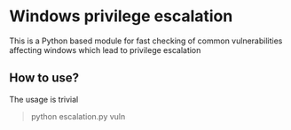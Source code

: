 # Windows privilege escalation
This is a Python based module for fast checking of common vulnerabilities affecting windows which lead to privilege escalation

## How to use?
The usage is trivial

> python escalation.py vuln

